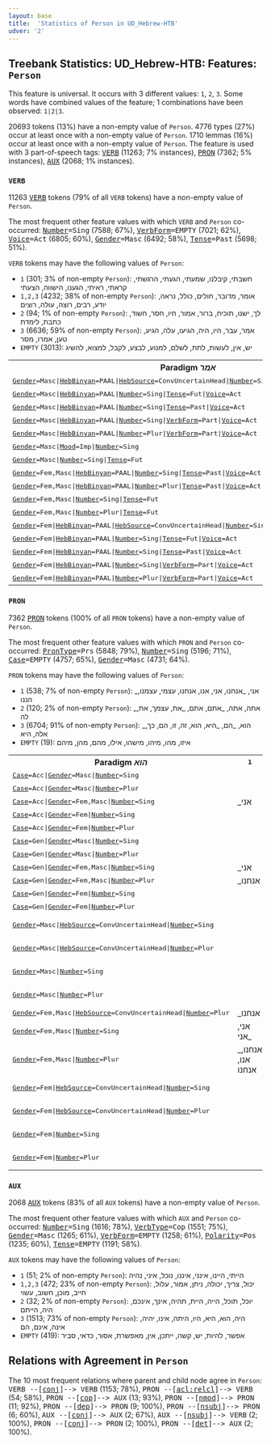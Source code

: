 ```yaml
---
layout: base
title:  'Statistics of Person in UD_Hebrew-HTB'
udver: '2'
---
```


## Treebank Statistics: UD_Hebrew-HTB: Features: `Person`

This feature is universal.
It occurs with 3 different values: `1`, `2`, `3`.
Some words have combined values of the feature; 1 combinations have been observed: `1|2|3`.

20693 tokens (13%) have a non-empty value of `Person`.
4776 types (27%) occur at least once with a non-empty value of `Person`.
1710 lemmas (16%) occur at least once with a non-empty value of `Person`.
The feature is used with 3 part-of-speech tags: <tt><a href="he_htb-pos-VERB.html">VERB</a></tt> (11263; 7% instances), <tt><a href="he_htb-pos-PRON.html">PRON</a></tt> (7362; 5% instances), <tt><a href="he_htb-pos-AUX.html">AUX</a></tt> (2068; 1% instances).

### `VERB`

11263 <tt><a href="he_htb-pos-VERB.html">VERB</a></tt> tokens (79% of all `VERB` tokens) have a non-empty value of `Person`.

The most frequent other feature values with which `VERB` and `Person` co-occurred: <tt><a href="he_htb-feat-Number.html">Number</a></tt><tt>=Sing</tt> (7588; 67%), <tt><a href="he_htb-feat-VerbForm.html">VerbForm</a></tt><tt>=EMPTY</tt> (7021; 62%), <tt><a href="he_htb-feat-Voice.html">Voice</a></tt><tt>=Act</tt> (6805; 60%), <tt><a href="he_htb-feat-Gender.html">Gender</a></tt><tt>=Masc</tt> (6492; 58%), <tt><a href="he_htb-feat-Tense.html">Tense</a></tt><tt>=Past</tt> (5698; 51%).

`VERB` tokens may have the following values of `Person`:

* `1` (301; 3% of non-empty `Person`): חשבתי, קיבלנו, שמעתי, הגעתי, הרגשתי, קראתי, ראיתי, הגענו, הישווה, הצעתי
* `1,2,3` (4232; 38% of non-empty `Person`): אומר, מדובר, חולים, כולל, נראה, יודע, רבים, רוצה, עולה, רוצים
* `2` (94; 1% of non-empty `Person`): לך, ישנו, תוכיח, ברור, אמור, חיו, חסר, חשוד, כתבת, לימדת
* `3` (6636; 59% of non-empty `Person`): אמר, עבר, היו, היה, הגיעו, עלה, הגיע, טען, אמרו, מסר
* `EMPTY` (3013): יש, אין, לעשות, לתת, לשלם, למנוע, לבצע, לקבל, למצוא, להשיג

<table>
  <tr><th>Paradigm <i>אמר</i></th><th><tt>1</tt></th><th><tt>1,2,3</tt></th><th><tt>2</tt></th><th><tt>3</tt></th></tr>
  <tr><td><tt><tt><a href="he_htb-feat-Gender.html">Gender</a></tt><tt>=Masc</tt>|<tt><a href="he_htb-feat-HebBinyan.html">HebBinyan</a></tt><tt>=PAAL</tt>|<tt><a href="he_htb-feat-HebSource.html">HebSource</a></tt><tt>=ConvUncertainHead</tt>|<tt><a href="he_htb-feat-Number.html">Number</a></tt><tt>=Sing</tt>|<tt><a href="he_htb-feat-Tense.html">Tense</a></tt><tt>=Past</tt>|<tt><a href="he_htb-feat-Voice.html">Voice</a></tt><tt>=Act</tt></tt></td><td></td><td></td><td></td><td>אמר</td></tr>
  <tr><td><tt><tt><a href="he_htb-feat-Gender.html">Gender</a></tt><tt>=Masc</tt>|<tt><a href="he_htb-feat-HebBinyan.html">HebBinyan</a></tt><tt>=PAAL</tt>|<tt><a href="he_htb-feat-Number.html">Number</a></tt><tt>=Sing</tt>|<tt><a href="he_htb-feat-Tense.html">Tense</a></tt><tt>=Fut</tt>|<tt><a href="he_htb-feat-Voice.html">Voice</a></tt><tt>=Act</tt></tt></td><td></td><td></td><td>תאמר</td><td></td></tr>
  <tr><td><tt><tt><a href="he_htb-feat-Gender.html">Gender</a></tt><tt>=Masc</tt>|<tt><a href="he_htb-feat-HebBinyan.html">HebBinyan</a></tt><tt>=PAAL</tt>|<tt><a href="he_htb-feat-Number.html">Number</a></tt><tt>=Sing</tt>|<tt><a href="he_htb-feat-Tense.html">Tense</a></tt><tt>=Past</tt>|<tt><a href="he_htb-feat-Voice.html">Voice</a></tt><tt>=Act</tt></tt></td><td></td><td></td><td>אמרת</td><td>אמר</td></tr>
  <tr><td><tt><tt><a href="he_htb-feat-Gender.html">Gender</a></tt><tt>=Masc</tt>|<tt><a href="he_htb-feat-HebBinyan.html">HebBinyan</a></tt><tt>=PAAL</tt>|<tt><a href="he_htb-feat-Number.html">Number</a></tt><tt>=Sing</tt>|<tt><a href="he_htb-feat-VerbForm.html">VerbForm</a></tt><tt>=Part</tt>|<tt><a href="he_htb-feat-Voice.html">Voice</a></tt><tt>=Act</tt></tt></td><td></td><td>אומר</td><td></td><td></td></tr>
  <tr><td><tt><tt><a href="he_htb-feat-Gender.html">Gender</a></tt><tt>=Masc</tt>|<tt><a href="he_htb-feat-HebBinyan.html">HebBinyan</a></tt><tt>=PAAL</tt>|<tt><a href="he_htb-feat-Number.html">Number</a></tt><tt>=Plur</tt>|<tt><a href="he_htb-feat-VerbForm.html">VerbForm</a></tt><tt>=Part</tt>|<tt><a href="he_htb-feat-Voice.html">Voice</a></tt><tt>=Act</tt></tt></td><td></td><td>אומרים</td><td></td><td></td></tr>
  <tr><td><tt><tt><a href="he_htb-feat-Gender.html">Gender</a></tt><tt>=Masc</tt>|<tt><a href="he_htb-feat-Mood.html">Mood</a></tt><tt>=Imp</tt>|<tt><a href="he_htb-feat-Number.html">Number</a></tt><tt>=Sing</tt></tt></td><td></td><td></td><td>אמור</td><td></td></tr>
  <tr><td><tt><tt><a href="he_htb-feat-Gender.html">Gender</a></tt><tt>=Masc</tt>|<tt><a href="he_htb-feat-Number.html">Number</a></tt><tt>=Sing</tt>|<tt><a href="he_htb-feat-Tense.html">Tense</a></tt><tt>=Fut</tt></tt></td><td></td><td></td><td></td><td>יאמר</td></tr>
  <tr><td><tt><tt><a href="he_htb-feat-Gender.html">Gender</a></tt><tt>=Fem,Masc</tt>|<tt><a href="he_htb-feat-HebBinyan.html">HebBinyan</a></tt><tt>=PAAL</tt>|<tt><a href="he_htb-feat-Number.html">Number</a></tt><tt>=Sing</tt>|<tt><a href="he_htb-feat-Tense.html">Tense</a></tt><tt>=Past</tt>|<tt><a href="he_htb-feat-Voice.html">Voice</a></tt><tt>=Act</tt></tt></td><td>אמרתי</td><td></td><td></td><td></td></tr>
  <tr><td><tt><tt><a href="he_htb-feat-Gender.html">Gender</a></tt><tt>=Fem,Masc</tt>|<tt><a href="he_htb-feat-HebBinyan.html">HebBinyan</a></tt><tt>=PAAL</tt>|<tt><a href="he_htb-feat-Number.html">Number</a></tt><tt>=Plur</tt>|<tt><a href="he_htb-feat-Tense.html">Tense</a></tt><tt>=Past</tt>|<tt><a href="he_htb-feat-Voice.html">Voice</a></tt><tt>=Act</tt></tt></td><td>אמרנו</td><td></td><td></td><td>אמרו</td></tr>
  <tr><td><tt><tt><a href="he_htb-feat-Gender.html">Gender</a></tt><tt>=Fem,Masc</tt>|<tt><a href="he_htb-feat-Number.html">Number</a></tt><tt>=Sing</tt>|<tt><a href="he_htb-feat-Tense.html">Tense</a></tt><tt>=Fut</tt></tt></td><td>אומר</td><td></td><td></td><td></td></tr>
  <tr><td><tt><tt><a href="he_htb-feat-Gender.html">Gender</a></tt><tt>=Fem,Masc</tt>|<tt><a href="he_htb-feat-Number.html">Number</a></tt><tt>=Plur</tt>|<tt><a href="he_htb-feat-Tense.html">Tense</a></tt><tt>=Fut</tt></tt></td><td></td><td></td><td></td><td>יאמרו</td></tr>
  <tr><td><tt><tt><a href="he_htb-feat-Gender.html">Gender</a></tt><tt>=Fem</tt>|<tt><a href="he_htb-feat-HebBinyan.html">HebBinyan</a></tt><tt>=PAAL</tt>|<tt><a href="he_htb-feat-HebSource.html">HebSource</a></tt><tt>=ConvUncertainHead</tt>|<tt><a href="he_htb-feat-Number.html">Number</a></tt><tt>=Sing</tt>|<tt><a href="he_htb-feat-VerbForm.html">VerbForm</a></tt><tt>=Part</tt>|<tt><a href="he_htb-feat-Voice.html">Voice</a></tt><tt>=Act</tt></tt></td><td></td><td>אומרת</td><td></td><td></td></tr>
  <tr><td><tt><tt><a href="he_htb-feat-Gender.html">Gender</a></tt><tt>=Fem</tt>|<tt><a href="he_htb-feat-HebBinyan.html">HebBinyan</a></tt><tt>=PAAL</tt>|<tt><a href="he_htb-feat-Number.html">Number</a></tt><tt>=Sing</tt>|<tt><a href="he_htb-feat-Tense.html">Tense</a></tt><tt>=Fut</tt>|<tt><a href="he_htb-feat-Voice.html">Voice</a></tt><tt>=Act</tt></tt></td><td></td><td></td><td></td><td>תאמר</td></tr>
  <tr><td><tt><tt><a href="he_htb-feat-Gender.html">Gender</a></tt><tt>=Fem</tt>|<tt><a href="he_htb-feat-HebBinyan.html">HebBinyan</a></tt><tt>=PAAL</tt>|<tt><a href="he_htb-feat-Number.html">Number</a></tt><tt>=Sing</tt>|<tt><a href="he_htb-feat-Tense.html">Tense</a></tt><tt>=Past</tt>|<tt><a href="he_htb-feat-Voice.html">Voice</a></tt><tt>=Act</tt></tt></td><td></td><td></td><td></td><td>אמרה</td></tr>
  <tr><td><tt><tt><a href="he_htb-feat-Gender.html">Gender</a></tt><tt>=Fem</tt>|<tt><a href="he_htb-feat-HebBinyan.html">HebBinyan</a></tt><tt>=PAAL</tt>|<tt><a href="he_htb-feat-Number.html">Number</a></tt><tt>=Sing</tt>|<tt><a href="he_htb-feat-VerbForm.html">VerbForm</a></tt><tt>=Part</tt>|<tt><a href="he_htb-feat-Voice.html">Voice</a></tt><tt>=Act</tt></tt></td><td></td><td>אומרת</td><td></td><td></td></tr>
  <tr><td><tt><tt><a href="he_htb-feat-Gender.html">Gender</a></tt><tt>=Fem</tt>|<tt><a href="he_htb-feat-HebBinyan.html">HebBinyan</a></tt><tt>=PAAL</tt>|<tt><a href="he_htb-feat-Number.html">Number</a></tt><tt>=Plur</tt>|<tt><a href="he_htb-feat-VerbForm.html">VerbForm</a></tt><tt>=Part</tt>|<tt><a href="he_htb-feat-Voice.html">Voice</a></tt><tt>=Act</tt></tt></td><td></td><td>אומרות</td><td></td><td></td></tr>
</table>

### `PRON`

7362 <tt><a href="he_htb-pos-PRON.html">PRON</a></tt> tokens (100% of all `PRON` tokens) have a non-empty value of `Person`.

The most frequent other feature values with which `PRON` and `Person` co-occurred: <tt><a href="he_htb-feat-PronType.html">PronType</a></tt><tt>=Prs</tt> (5848; 79%), <tt><a href="he_htb-feat-Number.html">Number</a></tt><tt>=Sing</tt> (5196; 71%), <tt><a href="he_htb-feat-Case.html">Case</a></tt><tt>=EMPTY</tt> (4757; 65%), <tt><a href="he_htb-feat-Gender.html">Gender</a></tt><tt>=Masc</tt> (4731; 64%).

`PRON` tokens may have the following values of `Person`:

* `1` (538; 7% of non-empty `Person`): _אני, _אנחנו, אני, אנו, אנחנו, עצמי, עצמנו, הננו
* `2` (120; 2% of non-empty `Person`): _אתה, אתה, _אתם, אתם, _את, עצמך, את, לה
* `3` (6704; 91% of non-empty `Person`): _הוא, _הם, _היא, הוא, זה, זו, הם, כך, אלה, היא
* `EMPTY` (19): איזו, מהו, מיהו, מישהו, אילו, מהם, מהן, מיהם

<table>
  <tr><th>Paradigm <i>הוא</i></th><th><tt>1</tt></th><th><tt>2</tt></th><th><tt>3</tt></th></tr>
  <tr><td><tt><tt><a href="he_htb-feat-Case.html">Case</a></tt><tt>=Acc</tt>|<tt><a href="he_htb-feat-Gender.html">Gender</a></tt><tt>=Masc</tt>|<tt><a href="he_htb-feat-Number.html">Number</a></tt><tt>=Sing</tt></tt></td><td></td><td>_אתה</td><td>_הוא</td></tr>
  <tr><td><tt><tt><a href="he_htb-feat-Case.html">Case</a></tt><tt>=Acc</tt>|<tt><a href="he_htb-feat-Gender.html">Gender</a></tt><tt>=Masc</tt>|<tt><a href="he_htb-feat-Number.html">Number</a></tt><tt>=Plur</tt></tt></td><td></td><td>_אתם</td><td>_הם</td></tr>
  <tr><td><tt><tt><a href="he_htb-feat-Case.html">Case</a></tt><tt>=Acc</tt>|<tt><a href="he_htb-feat-Gender.html">Gender</a></tt><tt>=Fem,Masc</tt>|<tt><a href="he_htb-feat-Number.html">Number</a></tt><tt>=Sing</tt></tt></td><td>_אני</td><td></td><td></td></tr>
  <tr><td><tt><tt><a href="he_htb-feat-Case.html">Case</a></tt><tt>=Acc</tt>|<tt><a href="he_htb-feat-Gender.html">Gender</a></tt><tt>=Fem</tt>|<tt><a href="he_htb-feat-Number.html">Number</a></tt><tt>=Sing</tt></tt></td><td></td><td></td><td>_היא</td></tr>
  <tr><td><tt><tt><a href="he_htb-feat-Case.html">Case</a></tt><tt>=Acc</tt>|<tt><a href="he_htb-feat-Gender.html">Gender</a></tt><tt>=Fem</tt>|<tt><a href="he_htb-feat-Number.html">Number</a></tt><tt>=Plur</tt></tt></td><td></td><td></td><td>_הן</td></tr>
  <tr><td><tt><tt><a href="he_htb-feat-Case.html">Case</a></tt><tt>=Gen</tt>|<tt><a href="he_htb-feat-Gender.html">Gender</a></tt><tt>=Masc</tt>|<tt><a href="he_htb-feat-Number.html">Number</a></tt><tt>=Sing</tt></tt></td><td></td><td>_אתה</td><td>_הוא</td></tr>
  <tr><td><tt><tt><a href="he_htb-feat-Case.html">Case</a></tt><tt>=Gen</tt>|<tt><a href="he_htb-feat-Gender.html">Gender</a></tt><tt>=Masc</tt>|<tt><a href="he_htb-feat-Number.html">Number</a></tt><tt>=Plur</tt></tt></td><td></td><td>_אתם</td><td>_הם</td></tr>
  <tr><td><tt><tt><a href="he_htb-feat-Case.html">Case</a></tt><tt>=Gen</tt>|<tt><a href="he_htb-feat-Gender.html">Gender</a></tt><tt>=Fem,Masc</tt>|<tt><a href="he_htb-feat-Number.html">Number</a></tt><tt>=Sing</tt></tt></td><td>_אני</td><td></td><td></td></tr>
  <tr><td><tt><tt><a href="he_htb-feat-Case.html">Case</a></tt><tt>=Gen</tt>|<tt><a href="he_htb-feat-Gender.html">Gender</a></tt><tt>=Fem,Masc</tt>|<tt><a href="he_htb-feat-Number.html">Number</a></tt><tt>=Plur</tt></tt></td><td>_אנחנו</td><td></td><td></td></tr>
  <tr><td><tt><tt><a href="he_htb-feat-Case.html">Case</a></tt><tt>=Gen</tt>|<tt><a href="he_htb-feat-Gender.html">Gender</a></tt><tt>=Fem</tt>|<tt><a href="he_htb-feat-Number.html">Number</a></tt><tt>=Sing</tt></tt></td><td></td><td>_את</td><td>_היא</td></tr>
  <tr><td><tt><tt><a href="he_htb-feat-Case.html">Case</a></tt><tt>=Gen</tt>|<tt><a href="he_htb-feat-Gender.html">Gender</a></tt><tt>=Fem</tt>|<tt><a href="he_htb-feat-Number.html">Number</a></tt><tt>=Plur</tt></tt></td><td></td><td></td><td>_הן</td></tr>
  <tr><td><tt><tt><a href="he_htb-feat-Gender.html">Gender</a></tt><tt>=Masc</tt>|<tt><a href="he_htb-feat-HebSource.html">HebSource</a></tt><tt>=ConvUncertainHead</tt>|<tt><a href="he_htb-feat-Number.html">Number</a></tt><tt>=Sing</tt></tt></td><td></td><td></td><td>_הוא, הוא</td></tr>
  <tr><td><tt><tt><a href="he_htb-feat-Gender.html">Gender</a></tt><tt>=Masc</tt>|<tt><a href="he_htb-feat-HebSource.html">HebSource</a></tt><tt>=ConvUncertainHead</tt>|<tt><a href="he_htb-feat-Number.html">Number</a></tt><tt>=Plur</tt></tt></td><td></td><td></td><td>_הם, הם</td></tr>
  <tr><td><tt><tt><a href="he_htb-feat-Gender.html">Gender</a></tt><tt>=Masc</tt>|<tt><a href="he_htb-feat-Number.html">Number</a></tt><tt>=Sing</tt></tt></td><td></td><td>_אתה, אתה</td><td>_הוא, הוא</td></tr>
  <tr><td><tt><tt><a href="he_htb-feat-Gender.html">Gender</a></tt><tt>=Masc</tt>|<tt><a href="he_htb-feat-Number.html">Number</a></tt><tt>=Plur</tt></tt></td><td></td><td>_אתם, אתם</td><td>_הם, הם</td></tr>
  <tr><td><tt><tt><a href="he_htb-feat-Gender.html">Gender</a></tt><tt>=Fem,Masc</tt>|<tt><a href="he_htb-feat-HebSource.html">HebSource</a></tt><tt>=ConvUncertainHead</tt>|<tt><a href="he_htb-feat-Number.html">Number</a></tt><tt>=Plur</tt></tt></td><td>_אנחנו</td><td></td><td></td></tr>
  <tr><td><tt><tt><a href="he_htb-feat-Gender.html">Gender</a></tt><tt>=Fem,Masc</tt>|<tt><a href="he_htb-feat-Number.html">Number</a></tt><tt>=Sing</tt></tt></td><td>אני, _אני</td><td></td><td></td></tr>
  <tr><td><tt><tt><a href="he_htb-feat-Gender.html">Gender</a></tt><tt>=Fem,Masc</tt>|<tt><a href="he_htb-feat-Number.html">Number</a></tt><tt>=Plur</tt></tt></td><td>_אנחנו, אנו, אנחנו</td><td></td><td></td></tr>
  <tr><td><tt><tt><a href="he_htb-feat-Gender.html">Gender</a></tt><tt>=Fem</tt>|<tt><a href="he_htb-feat-HebSource.html">HebSource</a></tt><tt>=ConvUncertainHead</tt>|<tt><a href="he_htb-feat-Number.html">Number</a></tt><tt>=Sing</tt></tt></td><td></td><td></td><td>_היא, היא</td></tr>
  <tr><td><tt><tt><a href="he_htb-feat-Gender.html">Gender</a></tt><tt>=Fem</tt>|<tt><a href="he_htb-feat-HebSource.html">HebSource</a></tt><tt>=ConvUncertainHead</tt>|<tt><a href="he_htb-feat-Number.html">Number</a></tt><tt>=Plur</tt></tt></td><td></td><td></td><td>_הן, הן</td></tr>
  <tr><td><tt><tt><a href="he_htb-feat-Gender.html">Gender</a></tt><tt>=Fem</tt>|<tt><a href="he_htb-feat-Number.html">Number</a></tt><tt>=Sing</tt></tt></td><td></td><td>_את, את</td><td>_היא, היא</td></tr>
  <tr><td><tt><tt><a href="he_htb-feat-Gender.html">Gender</a></tt><tt>=Fem</tt>|<tt><a href="he_htb-feat-Number.html">Number</a></tt><tt>=Plur</tt></tt></td><td></td><td></td><td>_הן, הן</td></tr>
</table>

### `AUX`

2068 <tt><a href="he_htb-pos-AUX.html">AUX</a></tt> tokens (83% of all `AUX` tokens) have a non-empty value of `Person`.

The most frequent other feature values with which `AUX` and `Person` co-occurred: <tt><a href="he_htb-feat-Number.html">Number</a></tt><tt>=Sing</tt> (1616; 78%), <tt><a href="he_htb-feat-VerbType.html">VerbType</a></tt><tt>=Cop</tt> (1551; 75%), <tt><a href="he_htb-feat-Gender.html">Gender</a></tt><tt>=Masc</tt> (1265; 61%), <tt><a href="he_htb-feat-VerbForm.html">VerbForm</a></tt><tt>=EMPTY</tt> (1258; 61%), <tt><a href="he_htb-feat-Polarity.html">Polarity</a></tt><tt>=Pos</tt> (1235; 60%), <tt><a href="he_htb-feat-Tense.html">Tense</a></tt><tt>=EMPTY</tt> (1191; 58%).

`AUX` tokens may have the following values of `Person`:

* `1` (51; 2% of non-empty `Person`): הייתי, היינו, אינני, איננו, נוכל, איני, נהיה
* `1,2,3` (472; 23% of non-empty `Person`): יכול, צריך, יכולה, ניתן, אמור, עלול, חייב, מוכן, חשוב, עשוי
* `2` (32; 2% of non-empty `Person`): יוכל, תוכל, הייה, היית, תהיה, אינך, אינכם, היה, הייתם
* `3` (1513; 73% of non-empty `Person`): היה, הוא, היא, היו, היתה, אינו, יהיה, אינה, אינם, הם
* `EMPTY` (419): אפשר, להיות, יש, קשה, ייתכן, אין, מאפשרת, אסור, כדאי, סביר

## Relations with Agreement in `Person`

The 10 most frequent relations where parent and child node agree in `Person`:
<tt>VERB --[<tt><a href="he_htb-dep-conj.html">conj</a></tt>]--> VERB</tt> (1153; 78%),
<tt>PRON --[<tt><a href="he_htb-dep-acl-relcl.html">acl:relcl</a></tt>]--> VERB</tt> (54; 58%),
<tt>PRON --[<tt><a href="he_htb-dep-cop.html">cop</a></tt>]--> AUX</tt> (13; 93%),
<tt>PRON --[<tt><a href="he_htb-dep-nmod.html">nmod</a></tt>]--> PRON</tt> (11; 92%),
<tt>PRON --[<tt><a href="he_htb-dep-dep.html">dep</a></tt>]--> PRON</tt> (9; 100%),
<tt>PRON --[<tt><a href="he_htb-dep-nsubj.html">nsubj</a></tt>]--> PRON</tt> (6; 60%),
<tt>AUX --[<tt><a href="he_htb-dep-conj.html">conj</a></tt>]--> AUX</tt> (2; 67%),
<tt>AUX --[<tt><a href="he_htb-dep-nsubj.html">nsubj</a></tt>]--> VERB</tt> (2; 100%),
<tt>PRON --[<tt><a href="he_htb-dep-conj.html">conj</a></tt>]--> PRON</tt> (2; 100%),
<tt>PRON --[<tt><a href="he_htb-dep-det.html">det</a></tt>]--> AUX</tt> (2; 100%).

